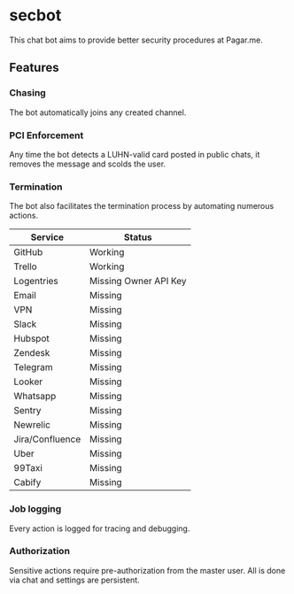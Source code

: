 # secbot

This chat bot aims to provide better security procedures at Pagar.me.

## Features

### Chasing

The bot automatically joins any created channel.

### PCI Enforcement

Any time the bot detects a LUHN-valid card posted in public chats, it removes the message and scolds the user.

### Termination

The bot also facilitates the termination process by automating numerous actions.

| Service | Status  |
|---------|---------|
| GitHub  | Working |
| Trello  | Working |
| Logentries  | Missing Owner API Key |
| Email | Missing |
| VPN | Missing |
| Slack | Missing |
| Hubspot | Missing |
| Zendesk | Missing |
| Telegram | Missing |
| Looker | Missing|
| Whatsapp | Missing |
| Sentry | Missing |
| Newrelic | Missing |
| Jira/Confluence | Missing |
| Uber | Missing |
| 99Taxi | Missing |
| Cabify | Missing|

### Job logging

Every action is logged for tracing and debugging.

### Authorization

Sensitive actions require pre-authorization from the master user. All is done via chat and settings are persistent.
